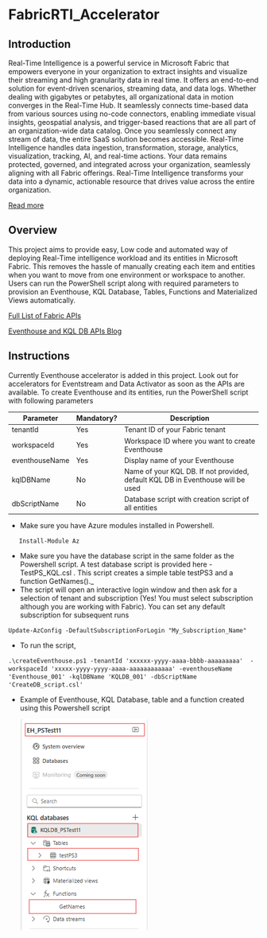 # FabricRTI_Accelerator
## Introduction
Real-Time Intelligence is a powerful service in Microsoft Fabric that empowers everyone in your organization to extract insights and visualize their streaming and high granularity data in real time. It offers an end-to-end solution for event-driven scenarios, streaming data, and data logs. Whether dealing with gigabytes or petabytes, all organizational data in motion converges in the Real-Time Hub. It seamlessly connects time-based data from various sources using no-code connectors, enabling immediate visual insights, geospatial analysis, and trigger-based reactions that are all part of an organization-wide data catalog.
Once you seamlessly connect any stream of data, the entire SaaS solution becomes accessible. Real-Time Intelligence handles data ingestion, transformation, storage, analytics, visualization, tracking, AI, and real-time actions. Your data remains protected, governed, and integrated across your organization, seamlessly aligning with all Fabric offerings. Real-Time Intelligence transforms your data into a dynamic, actionable resource that drives value across the entire organization.

[Read more](https://learn.microsoft.com/en-us/fabric/real-time-intelligence/overview)
## Overview
This project aims to provide easy, Low code and automated way of deploying Real-Time intelligence workload and its entities in Microsoft Fabric. This removes the hassle of manually creating each item and entities when you want to move from one environment or workspace to another. Users can run the PowerShell script along with required parameters to provision an Eventhouse, KQL Database, Tables, Functions and Materialized Views automatically.

[Full List of Fabric APIs](https://learn.microsoft.com/en-us/rest/api/fabric/articles/)

[Eventhouse and KQL DB APIs Blog](https://blog.fabric.microsoft.com/en-us/blog/using-apis-with-fabric-real-time-analytics/)
## Instructions
Currently Eventhouse accelerator is added in this project. Look out for accelerators for Eventstream and Data Activator as soon as the APIs are available. To create Eventhouse and its entities, run the PowerShell script with following parameters

|Parameter|Mandatory?|Description|
|--------|--------|----------|
|tenantId|Yes|Tenant ID of your Fabric tenant|
|workspaceId|	Yes	|Workspace ID where you want to create Eventhouse|
|eventhouseName |	Yes|	Display name of your Eventhouse|
|kqlDBName |	No|	Name of your KQL DB. If not provided, default KQL DB in Eventhouse will be used|
|dbScriptName |	No|	Database script with creation script of all entities|

* Make sure you have Azure modules installed in Powershell.
 ```
	Install-Module Az 
```
* Make sure you have the database script in the same folder as the Powershell script. A test database script is provided here - TestPS_KQL.csl . This script creates a simple table testPS3 and a function GetNames()._
* The script will open an interactive login window and then ask for a selection of tenant and subscription (Yes! You must select subscription although you are working with Fabric). You can set any default subscription for subsequent runs 
```
Update-AzConfig -DefaultSubscriptionForLogin "My_Subscription_Name" 
```
* To run the script,
```
.\createEventhouse.ps1 -tenantId 'xxxxxx-yyyy-aaaa-bbbb-aaaaaaaaa'  -workspaceId 'xxxxx-yyyy-yyyy-aaaa-aaaaaaaaaaaa' -eventhouseName 'Eventhouse_001' -kqlDBName 'KQLDB_001' -dbScriptName 'CreateDB_script.csl' 
```

* Example of Eventhouse, KQL Database, table and a function created using this Powershell script

  ![Eventhouse](https://github.com/SuryaTejJosyula/FabricRTI_Accelerator/blob/main/Assets/Created_Entities.png)

